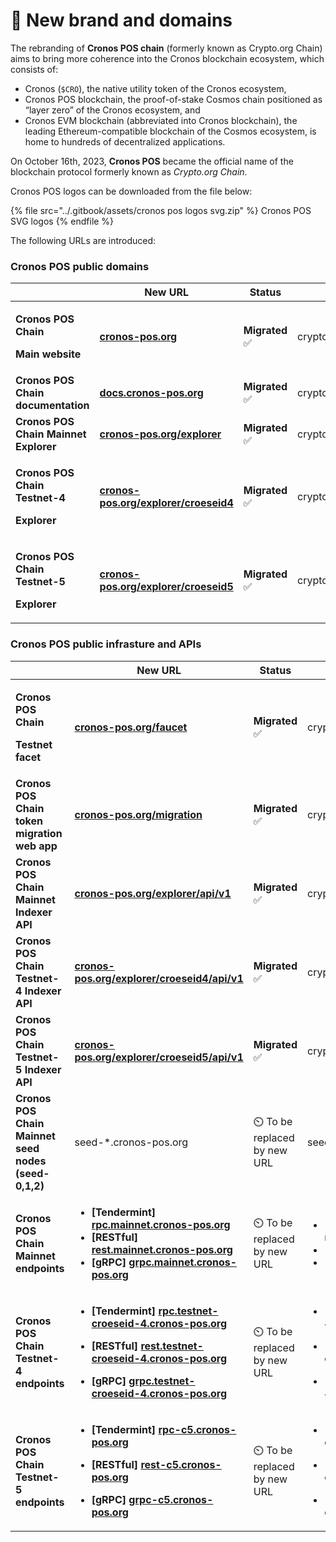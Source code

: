 # 🌟 New brand and domains

The rebranding of **Cronos POS chain** (formerly known as Crypto.org Chain) aims to bring more coherence into the Cronos blockchain ecosystem, which consists of:

* Cronos (`$CRO`), the native utility token of the Cronos ecosystem,
* Cronos POS blockchain, the proof-of-stake Cosmos chain positioned as “layer zero” of the Cronos ecosystem, and&#x20;
* Cronos EVM blockchain (abbreviated into Cronos blockchain), the leading Ethereum-compatible blockchain of the Cosmos ecosystem, is home to hundreds of decentralized applications.

On October 16th, 2023, **Cronos POS** became the official name of the blockchain protocol formerly known as _Crypto.org Chain_.

Cronos POS logos can be downloaded from the file below:

{% file src="../.gitbook/assets/cronos pos logos svg.zip" %}
Cronos POS SVG logos
{% endfile %}

The following URLs are introduced:

### Cronos POS public domains

<table><thead><tr><th width="243"> </th><th width="251">New URL</th><th>Status</th><th>Old URL</th></tr></thead><tbody><tr><td><p><strong>Cronos POS Chain</strong> </p><p><strong>Main website</strong></p></td><td><a href="https://cronos-pos.org/"><strong>cronos-pos.org</strong></a></td><td><strong>Migrated</strong> <span data-gb-custom-inline data-tag="emoji" data-code="2705">✅</span></td><td>crypto.org</td></tr><tr><td><strong>Cronos POS Chain documentation</strong></td><td><a href="https://docs.cronos-pos.org/"><strong>docs.cronos-pos.org</strong></a></td><td><strong>Migrated</strong> <span data-gb-custom-inline data-tag="emoji" data-code="2705">✅</span></td><td>crypto.org/docs</td></tr><tr><td><strong>Cronos POS Chain Mainnet Explorer</strong> </td><td><a href="https://cronos-pos.org/explorer"><strong>cronos-pos.org/explorer</strong></a></td><td><strong>Migrated</strong> <span data-gb-custom-inline data-tag="emoji" data-code="2705">✅</span></td><td>crypto.org/explorer</td></tr><tr><td><p><strong>Cronos POS Chain Testnet-4</strong> </p><p><strong>Explorer</strong></p></td><td><a href="https://cronos-pos.org/explorer/croeseid4/"><strong>cronos-pos.org/explorer/croeseid4</strong></a></td><td><strong>Migrated</strong> <span data-gb-custom-inline data-tag="emoji" data-code="2705">✅</span></td><td>crypto.org/explorer/croeseid4/</td></tr><tr><td><p><strong>Cronos POS Chain Testnet-5</strong> </p><p><strong>Explorer</strong></p></td><td><a href="https://cronos-pos.org/explorer/croeseid5"><strong>cronos-pos.org/explorer/croeseid5</strong></a></td><td><strong>Migrated</strong> <span data-gb-custom-inline data-tag="emoji" data-code="2705">✅</span></td><td>crypto.org/explorer/croeseid5/</td></tr></tbody></table>

### Cronos POS public infrasture and APIs



<table><thead><tr><th width="167"> </th><th width="251">New URL</th><th width="120">Status</th><th>Old URL</th></tr></thead><tbody><tr><td><p><strong>Cronos POS Chain</strong> </p><p><strong>Testnet facet</strong></p></td><td><a href="https://cronos-pos.org/faucet"><strong>cronos-pos.org/faucet</strong></a></td><td><strong>Migrated</strong> <span data-gb-custom-inline data-tag="emoji" data-code="2705">✅</span></td><td>crypto.org/faucet</td></tr><tr><td><strong>Cronos POS Chain token migration web app</strong></td><td><a href="https://cronos-pos.org/migration/"><strong>cronos-pos.org/migration</strong></a></td><td><strong>Migrated</strong> <span data-gb-custom-inline data-tag="emoji" data-code="2705">✅</span></td><td>crypto.org/migration</td></tr><tr><td><strong>Cronos POS Chain Mainnet Indexer API</strong></td><td><a href="https://cronos-pos.org/explorer/api/v1/"><strong>cronos-pos.org/explorer/api/v1</strong></a></td><td><strong>Migrated</strong> <span data-gb-custom-inline data-tag="emoji" data-code="2705">✅</span></td><td>crypto.org/explorer/api/v1</td></tr><tr><td><strong>Cronos POS Chain Testnet-4 Indexer API</strong></td><td><a href="https://cronos-pos.org/explorer/croeseid4/api/v1"><strong>cronos-pos.org/explorer/croeseid4/api/v1</strong></a></td><td><strong>Migrated</strong> <span data-gb-custom-inline data-tag="emoji" data-code="2705">✅</span></td><td>crypto.org/explorer/croeseid4/api/v1</td></tr><tr><td><strong>Cronos POS Chain Testnet-5 Indexer API</strong></td><td><a href="https://cronos-pos.org/explorer/croeseid5/api/v1"><strong>cronos-pos.org/explorer/croeseid5/api/v1</strong></a></td><td><strong>Migrated</strong> <span data-gb-custom-inline data-tag="emoji" data-code="2705">✅</span></td><td>crypto.org/explorer/croeseid5/api/v1</td></tr><tr><td><strong>Cronos POS Chain Mainnet seed nodes (seed-0,1,2)</strong></td><td>seed-*.cronos-pos.org</td><td> <span data-gb-custom-inline data-tag="emoji" data-code="23f2">⏲️</span> To be replaced by new URL</td><td>seed-*.crypto.org</td></tr><tr><td><strong>Cronos POS Chain Mainnet endpoints</strong> </td><td><ul><li><strong>[Tendermint]</strong> <a href="http://rpc.mainnet.cronos-pos.org/"><strong>rpc.mainnet.cronos-pos.org</strong></a></li><li><strong>[RESTful]</strong> <a href="http://rest.mainnet.cronos-pos.org/"><strong>rest.mainnet.cronos-pos.org</strong></a></li><li><strong>[gRPC]</strong> <a href="https://grpc.mainnet.cronos-pos.org/"><strong>grpc.mainnet.cronos-pos.org</strong></a></li></ul></td><td> <span data-gb-custom-inline data-tag="emoji" data-code="23f2">⏲️</span> To be replaced by new URL</td><td><ul><li>[Tendermint] rpc.mainnet.crypto.org;</li><li>[RESTful] rest.mainnet.crypto.org  </li><li>[gRPC] grpc-mainnet.crypto.org</li></ul></td></tr><tr><td><strong>Cronos POS Chain Testnet-4 endpoints</strong> </td><td><ul><li><strong>[Tendermint]</strong> <a href="https://rpc.testnet-croeseid-4.cronos-pos.org/"><strong>rpc.testnet-croeseid-4.cronos-pos.org</strong></a></li></ul><ul><li><strong>[RESTful]</strong> <a href="https://rest.testnet-croeseid-4.cronos-pos.org/"><strong>rest.testnet-croeseid-4.cronos-pos.org</strong></a></li></ul><ul><li><strong>[gRPC]</strong> <a href="https://grpc.testnet-croeseid-4.cronos-pos.org/"><strong>grpc.testnet-croeseid-4.cronos-pos.org</strong></a></li></ul></td><td> <span data-gb-custom-inline data-tag="emoji" data-code="23f2">⏲️</span> To be replaced by new URL</td><td><p></p><ul><li>[Tendermint] testnet-croeseid-4.crypto.org </li></ul><ul><li>[RESTful] rest-testnet-croeseid-4.crypto.org</li></ul><ul><li>[gRPC] grpc-testnet-croeseid-4.crypto.org</li></ul></td></tr><tr><td><strong>Cronos POS Chain Testnet-5 endpoints</strong> </td><td><ul><li><strong>[Tendermint]</strong> <a href="http://rpc-c5.cronos-pos.org/"><strong>rpc-c5.cronos-pos.org</strong></a></li></ul><ul><li><strong>[RESTful]</strong> <a href="http://rest-c5.cronos-pos.org"><strong>rest-c5.cronos-pos.org</strong></a></li></ul><ul><li><strong>[gRPC]</strong> <a href="http://grpc-c5.cronos-pos.org/"><strong>grpc-c5.cronos-pos.org</strong></a></li></ul></td><td> <span data-gb-custom-inline data-tag="emoji" data-code="23f2">⏲️</span> To be replaced by new URL</td><td><p></p><p></p><ul><li>[Tendermint] testnet-c5.crypto.org </li></ul><ul><li>[RESTful] rest-testnet-c5.crypto.org</li></ul><ul><li>[gRPC] grpc-testnet-c5.crypto.org</li></ul></td></tr></tbody></table>


